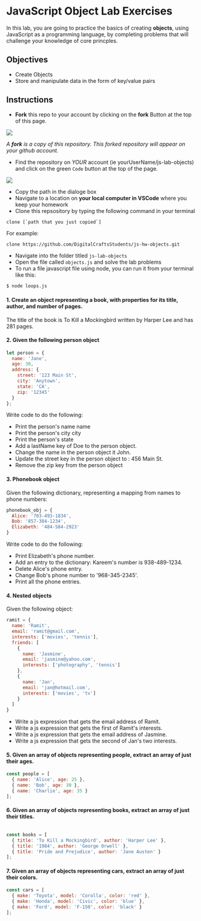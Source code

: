# JavaScript Object Lab Exercises

In this lab, you are going to practice the basics of creating **objects**, using JavaScript as a programming language, by completing problems that will challenge your knowledge of core princples. 

## Objectives 
- Create Objects
- Store and manipulate data in the form of key/value pairs


## Instructions 

- **Fork** this repo to your account by clicking on the **fork** Button at the top of this page. 

![](https://upload.wikimedia.org/wikipedia/commons/3/38/GitHub_Fork_Button.png)

*A **fork** is a copy of this repository. This forked repository will appear on your github account.*

- Find the repository on *YOUR* account (ie yourUserName/js-lab-objects) and click on the green `Code` button at the top of the page.

![](./images/githubCodeButton.png)

- Copy the path in the dialoge box
- Navigate to a location on **your local computer in VSCode** where you keep your homework 
- Clone this repsository by typing the following command in your terminal

```
clone [`path that you just copied`]
```

For example: 

```bash 
clone https://github.com/DigitalCraftsStudents/js-hw-objects.git
```

- Navigate into the folder titled `js-lab-objects`
- Open the file called `objects.js` and solve the lab problems 
- To run a file javascript file using node, you can run it from your terminal like this:

```bash
$ node loops.js
```

#### 1. Create an object representing a book, with properties for its title, author, and number of pages.

The title of the book is To Kill a Mockingbird written by Harper Lee and has 281 pages.


#### 2. Given the following person object


```js 
let person = {
  name: 'Jane',
  age: 30,
  address: {
    street: '123 Main St',
    city: 'Anytown',
    state: 'CA',
    zip: '12345'
  }
};

```

Write code to do the following:

- Print the person's name name 
- Print the person's city city
- Print the person's state
- Add a lastName key of Doe to the person object.
- Change the name in the person object it John. 
- Update the street key in the person object to : 456 Main St. 
- Remove the zip key from the person object

#### 3. Phonebook object

Given the following dictionary, representing a mapping from names to phone numbers:

```js
phonebook_obj = {
  Alice: '703-493-1834',
  Bob: '857-384-1234',
  Elizabeth: '484-584-2923'
}
```

Write code to do the following:

- Print Elizabeth's phone number.
- Add an entry to the dictionary: Kareem's number is 938-489-1234.
- Delete Alice's phone entry.
- Change Bob's phone number to '968-345-2345'.
- Print all the phone entries.

#### 4. Nested objects

Given the following object:

```js
ramit = {
  name: 'Ramit',
  email: 'ramit@gmail.com',
  interests: ['movies', 'tennis'],
  friends: [
    {
      name: 'Jasmine',
      email: 'jasmine@yahoo.com',
      interests: ['photography', 'tennis']
    },
    {
      name: 'Jan',
      email: 'jan@hotmail.com',
      interests: ['movies', 'tv']
    }
  ]
}
```

- Write a js expression that gets the email address of Ramit.
- Write a js expression that gets the first of Ramit's interests.
- Write a js expression that gets the email address of Jasmine.
- Write a js expression that gets the second of Jan's two interests.


#### 5. Given an array of objects representing people, extract an array of just their ages.

```js 
const people = [
  { name: 'Alice', age: 25 },
  { name: 'Bob', age: 30 },
  { name: 'Charlie', age: 35 }
];
```

#### 6. Given an array of objects representing books, extract an array of just their titles.

```js 

const books = [
  { title: 'To Kill a Mockingbird', author: 'Harper Lee' },
  { title: '1984', author: 'George Orwell' },
  { title: 'Pride and Prejudice', author: 'Jane Austen' }
];
```

#### 7. Given an array of objects representing cars, extract an array of just their colors.

```js 
const cars = [
  { make: 'Toyota', model: 'Corolla', color: 'red' },
  { make: 'Honda', model: 'Civic', color: 'blue' },
  { make: 'Ford', model: 'F-150', color: 'black' }
];

```